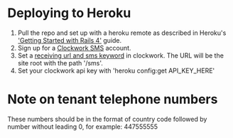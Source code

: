 # Deploying to Heroku
1. Pull the repo and set up with a heroku remote as described in Heroku's ['Getting Started with Rails 4'](https://devcenter.heroku.com/articles/getting-started-with-rails4) guide.
2. Sign up for a [Clockwork SMS](http://www.clockworksms.com/) account. 
3. Set a [receiving url and sms keyword](https://app3.clockworksms.com/Keywords) in clockwork. The URL will be the site root with the path '/sms'.
4. Set your clockwork api key with 'heroku config:get API_KEY_HERE'

# Note on tenant telephone numbers
These numbers should be in the format of country code followed by number without leading 0, for example: 447555555
